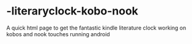 # -literaryclock-kobo-nook
A quick html page to get the fantastic kindle literature clock working on kobos and nook touches running android
